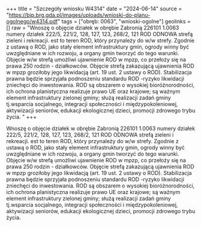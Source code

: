 +++
title = "Szczegóły wniosku W4314"
date = "2024-06-14"
source = "https://bip.brg.gda.pl/images/uploads/wnioski-do-planu-ogolnego/w4314.pdf"
tags = ["obręb: 0063", "wnioski-ogolne"]
geolinks = []
raw = "Wnoszę o objęcie działek w obrębie Zabronią 226101 1.0063 numery działek 222/5, 221/2, 128, 127, 123, 268/2, 121 ROD ODNOWA strefą zieleni i rekreacji. est to teren ROD, który przynależy do w/w strefy. Zgodnie z ustawą o ROD, jako stały element infrastruktury gmin, ogrody winny być uwzględniane w ich rozwoju, a organy gmin tworzyć do tego warunki. Objęcie w/w strefą umożliwi ujawnienie ROD w mpzp, co przełoży się na prawa 250 rodzin - działkowców. Objęcie strefą zakazującą ujawnienia ROD w mpzp groziłoby jego likwidacją (art. 19 ust. 2 ustawy o ROD). Stabilizacja prawna będzie sprzyjała podnoszeniu standardu ROD -ryzyko likwidacji zniechęci do inwestowania. ROD są obszarem o wysokiej bioróżnorodności, ich ochrona planistyczna realizuje prawo UE oraz krajowe; są ważnym element infrastruktury zielonej gminy; służą realizacji zadań gminy tj.wsparcia socjalnego, integracji społeczności i międzypokoleniowej, aktywizacji seniorów, edukacji ekologicznej dzieci, promocji zdrowego trybu życia. "
+++

Wnoszę o objęcie działek w obrębie Zabronią 226101 1.0063 numery działek 222/5,
221/2, 128, 127, 123, 268/2, 121 ROD ODNOWA strefą zieleni i rekreacji. est to teren ROD,
który przynależy do w/w strefy. Zgodnie z ustawą o ROD, jako stały element infrastruktury gmin,
ogrody winny być uwzględniane w ich rozwoju, a organy gmin tworzyć do tego warunki. Objęcie
w/w strefą umożliwi ujawnienie ROD w mpzp, co przełoży się na prawa 250 rodzin - działkowców.
Objęcie strefą zakazującą ujawnienia ROD w mpzp groziłoby jego likwidacją (art. 19 ust. 2
ustawy o ROD). Stabilizacja prawna będzie sprzyjała podnoszeniu standardu ROD -ryzyko
likwidacji zniechęci do inwestowania. ROD są obszarem o wysokiej bioróżnorodności, ich
ochrona planistyczna realizuje prawo UE oraz krajowe; są ważnym element infrastruktury
zielonej gminy; służą realizacji zadań gminy tj.wsparcia socjalnego, integracji społeczności i
międzypokoleniowej, aktywizacji seniorów, edukacji ekologicznej dzieci, promocji zdrowego
trybu życia.



